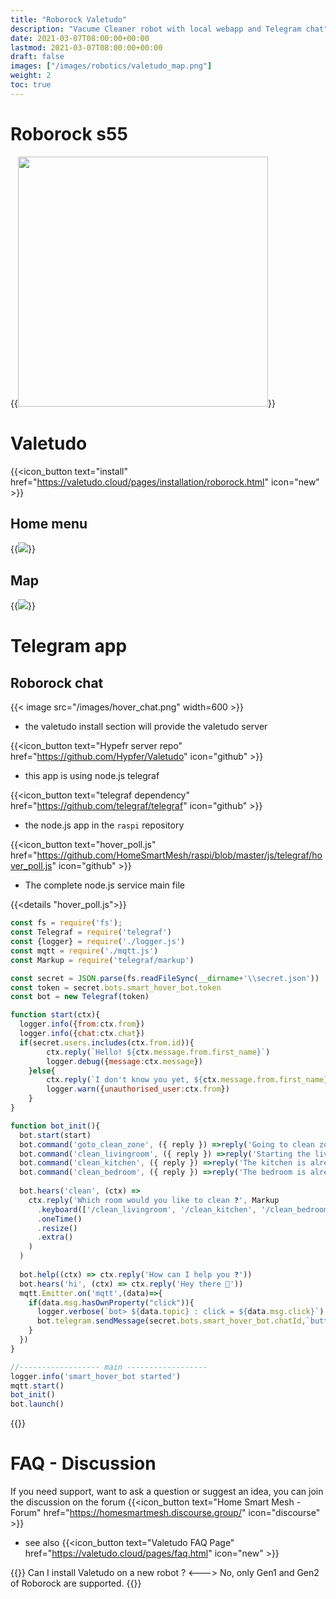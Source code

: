 ```yaml
---
title: "Roborock Valetudo"
description: "Vacume Cleaner robot with local webapp and Telegram chat"
date: 2021-03-07T08:00:00+00:00
lastmod: 2021-03-07T08:00:00+00:00
draft: false
images: ["/images/robotics/valetudo_map.png"]
weight: 2
toc: true
---
```

# Roborock s55
{{<image src="/images/robotics/roborock.png" width="400" >}}

# Valetudo

{{<icon_button text="install" href="https://valetudo.cloud/pages/installation/roborock.html" icon="new" >}}

## Home menu
{{<image src="/images/robotics/valetudo_home.png">}}

## Map

{{<image src="/images/robotics/valetudo_map.png">}}

# Telegram app

## Roborock chat
{{< image src="/images/hover_chat.png" width=600 >}}

* the valetudo install section will provide the valetudo server

{{<icon_button text="Hypefr server repo" href="https://github.com/Hypfer/Valetudo" icon="github" >}}

* this app is using node.js telegraf

{{<icon_button text="telegraf dependency" href="https://github.com/telegraf/telegraf" icon="github" >}}

* the node.js app in the `raspi` repository

{{<icon_button text="hover_poll.js" href="https://github.com/HomeSmartMesh/raspi/blob/master/js/telegraf/hover_poll.js" icon="github" >}}

* The complete node.js service main file

{{<details "hover_poll.js">}}
```javascript
const fs = require('fs');
const Telegraf = require('telegraf')
const {logger} = require('./logger.js')
const mqtt = require('./mqtt.js')
const Markup = require('telegraf/markup')

const secret = JSON.parse(fs.readFileSync(__dirname+'\\secret.json'))
const token = secret.bots.smart_hover_bot.token
const bot = new Telegraf(token)

function start(ctx){
  logger.info({from:ctx.from})
  logger.info({chat:ctx.chat})
  if(secret.users.includes(ctx.from.id)){
        ctx.reply(`Hello! ${ctx.message.from.first_name}`)
        logger.debug({message:ctx.message})
    }else{
        ctx.reply(`I don't know you yet, ${ctx.message.from.first_name}`)
        logger.warn({unauthorised_user:ctx.from})
    }
}

function bot_init(){
  bot.start(start)
  bot.command('goto_clean_zone', ({ reply }) =>reply('Going to clean zone'))
  bot.command('clean_livingroom', ({ reply }) =>reply('Starting the livingroom cleaning'))
  bot.command('clean_kitchen', ({ reply }) =>reply('The kitchen is already clean 🍽️'))
  bot.command('clean_bedroom', ({ reply }) =>reply('The bedroom is already clean 🛏️'))
  
  bot.hears('clean', (ctx) =>
    ctx.reply('Which room would you like to clean ❓', Markup
      .keyboard(['/clean_livingroom', '/clean_kitchen', '/clean_bedroom'])
      .oneTime()
      .resize()
      .extra()
    )
  )
  
  bot.help((ctx) => ctx.reply('How can I help you ❓'))
  bot.hears('hi', (ctx) => ctx.reply('Hey there 👋'))
  mqtt.Emitter.on('mqtt',(data)=>{
    if(data.msg.hasOwnProperty("click")){
      logger.verbose(`bot> ${data.topic} : click = ${data.msg.click}`)
      bot.telegram.sendMessage(secret.bots.smart_hover_bot.chatId,`button clicked ${data.msg.click}`)
    }
  })
}

//------------------ main ------------------
logger.info('smart_hover_bot started')
mqtt.start()
bot_init()
bot.launch()
```
{{</details>}}

# FAQ - Discussion
If you need support, want to ask a question or suggest an idea, you can join the discussion on the forum
{{<icon_button text="Home Smart Mesh - Forum" href="https://homesmartmesh.discourse.group/" icon="discourse" >}}

* see also
{{<icon_button text="Valetudo FAQ Page" href="https://valetudo.cloud/pages/faq.html" icon="new" >}}

{{<faq>}}
Can I install Valetudo on a new robot ?
<--->
No, only Gen1 and Gen2 of Roborock are supported.
{{</faq>}}
